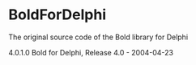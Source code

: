 # BoldForDelphi

The original source code of the Bold library for Delphi

4.0.1.0 Bold for Delphi, Release 4.0 - 2004-04-23
